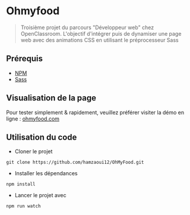 # Ohmyfood

> Troisième projet du parcours "Développeur web" chez OpenClassroom. L'objectif d'intégrer puis de dynamiser une page web avec des animations CSS en utilisant le préprocesseur Sass

## Prérequis

- [NPM](https://www.npmjs.com/) 
- [Sass](https://sass-lang.com/) 

## Visualisation de la page 

Pour tester simplement & rapidement, veuillez préférer visiter la démo en ligne : [ohmyfood.com](https://hamzaoui12.github.io/OhMyFood/)

## Utilisation du code 

- Cloner le projet
```terminal
git clone https://github.com/hamzaoui12/OhMyFood.git
```

- Installer les dépendances
```terminal
npm install
```

- Lancer le projet avec
```terminal
npm run watch
```


